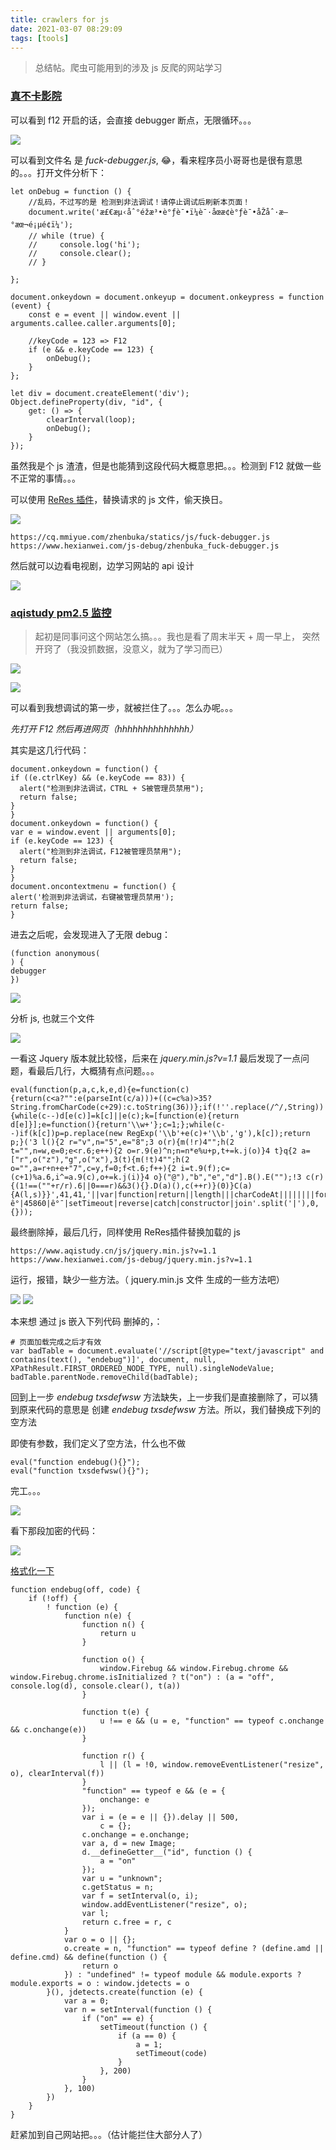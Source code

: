 ```yaml
---
title: crawlers for js
date: 2021-03-07 08:29:09
tags: [tools]
---
```


> 总结帖。爬虫可能用到的涉及 js 反爬的网站学习

### [真不卡影院](https://www.zhenbuka.com)

可以看到 f12 开启的话，会直接 debugger 断点，无限循环。。。

![](https://www.hexianwei.com/bed/zhenbuka_debug_1.png)

可以看到文件名 是 *fuck-debugger.js*, 😂，看来程序员小哥哥也是很有意思的。。。打开文件分析下：

```
let onDebug = function () {
    //乱码，不过写的是 检测到非法调试！请停止调试后刷新本页面！
    document.write('æ£€æµ‹åˆ°éžæ³•è°ƒè¯•ï¼è¯·åœæ­¢è°ƒè¯•åŽåˆ·æ–°æœ¬é¡µé¢ï¼');
    // while (true) {
    //     console.log('hi');
    //     console.clear();
    // }

};

document.onkeydown = document.onkeyup = document.onkeypress = function (event) {
    const e = event || window.event || arguments.callee.caller.arguments[0];
    
    //keyCode = 123 => F12
    if (e && e.keyCode == 123) {
        onDebug();
    }
};

let div = document.createElement('div');
Object.defineProperty(div, "id", {
    get: () => {
        clearInterval(loop);
        onDebug();
    }
});
```

虽然我是个 js 渣渣，但是也能猜到这段代码大概意思把。。。检测到 F12 就做一些不正常的事情。。。


可以使用 [ReRes 插件](https://github.com/annnhan/ReRes)，替换请求的 js 文件，偷天换日。


![](https://www.hexianwei.com/bed/zhenbuka_debug_2.png)

```
https://cq.mmiyue.com/zhenbuka/statics/js/fuck-debugger.js
https://www.hexianwei.com/js-debug/zhenbuka_fuck-debugger.js
```

然后就可以边看电视剧，边学习网站的 api 设计

![](https://www.hexianwei.com/bed/zhenbuka_debug_3.png)


<!--more-->

### [aqistudy pm2.5 监控](https://www.aqistudy.cn/) 

> 起初是同事问这个网站怎么搞。。。我也是看了周末半天 + 周一早上， 突然开窍了（我没抓数据，没意义，就为了学习而已）


![](https://www.hexianwei.com/bed/aqistudy_1.png)

![](https://www.hexianwei.com/bed/aqistudy_2.png)

可以看到我想调试的第一步，就被拦住了。。。怎么办呢。。。
 
 
*先打开 F12 然后再进网页（hhhhhhhhhhhhhh）*


其实是这几行代码：
```
document.onkeydown = function() {
if ((e.ctrlKey) && (e.keyCode == 83)) {
  alert("检测到非法调试，CTRL + S被管理员禁用");
  return false;
}
}
document.onkeydown = function() {
var e = window.event || arguments[0];
if (e.keyCode == 123) {
  alert("检测到非法调试，F12被管理员禁用");
  return false;
}
}
document.oncontextmenu = function() {
alert('检测到非法调试，右键被管理员禁用');
return false;
}
```

进去之后呢，会发现进入了无限 debug：

```
(function anonymous(
) {
debugger
})
```

![](https://www.hexianwei.com/bed/aqistudy_3.png)

分析 js, 也就三个文件

![](https://www.hexianwei.com/bed/aqistudy_4.png)

一看这 Jquery 版本就比较怪，后来在 *jquery.min.js?v=1.1* 最后发现了一点问题，看最后几行，大概猜有点问题。。。
```
eval(function(p,a,c,k,e,d){e=function(c){return(c<a?"":e(parseInt(c/a)))+((c=c%a)>35?String.fromCharCode(c+29):c.toString(36))};if(!''.replace(/^/,String)){while(c--)d[e(c)]=k[c]||e(c);k=[function(e){return d[e]}];e=function(){return'\\w+'};c=1;};while(c--)if(k[c])p=p.replace(new RegExp('\\b'+e(c)+'\\b','g'),k[c]);return p;}('3 l(){2 r="v",n="5",e="8";3 o(r){m(!r)4"";h(2 t="",n=w,e=0;e<r.6;e++){2 o=r.9(e)^n;n=n*e%u+p,t+=k.j(o)}4 t}q{2 a=["r",o("z"),"g",o("x"),3(t){m(!t)4"";h(2 o="",a=r+n+e+"7",c=y,f=0;f<t.6;f++){2 i=t.9(f);c=(c+1)%a.6,i^=a.9(c),o+=k.j(i)}4 o}("@"),"b","e","d"].B().E("");!3 c(r){(1!==(""+r/r).6||0===r)&&3(){}.D(a)(),c(++r)}(0)}C(a){A(l,s)}}',41,41,'||var|function|return||length|||charCodeAt||||||||for||fromCharCode|String|txsdefwsw|if|||2333|try||100||256|V|44106|ê°­|45860|ê°¯|setTimeout|reverse|catch|constructor|join'.split('|'),0,{}));
```

最终删除掉，最后几行，同样使用 ReRes插件替换加载的 js
```
https://www.aqistudy.cn/js/jquery.min.js?v=1.1
https://www.hexianwei.com/js-debug/jquery.min.js?v=1.1
```

运行，报错，缺少一些方法。（ jquery.min.js 文件 生成的一些方法吧）

![](https://www.hexianwei.com/bed/aqistudy_5.png)
![](https://www.hexianwei.com/bed/aqistudy_6.png)

本来想 通过 js 嵌入下列代码 删掉的，：

```
# 页面加载完成之后才有效
var badTable = document.evaluate('//script[@type="text/javascript" and contains(text(), "endebug")]', document, null, XPathResult.FIRST_ORDERED_NODE_TYPE, null).singleNodeValue;
badTable.parentNode.removeChild(badTable);
```

回到上一步 *endebug* *txsdefwsw* 方法缺失，上一步我们是直接删除了，可以猜到原来代码的意思是 创建  *endebug* *txsdefwsw* 方法。所以，我们替换成下列的空方法

即使有参数，我们定义了空方法，什么也不做  

```
eval("function endebug(){}");
eval("function txsdefwsw(){}");
```

完工。。。

![](https://www.hexianwei.com/bed/aqistudy_7.png)

看下那段加密的代码：

![](https://www.hexianwei.com/bed/aqistudy_8.png)

[格式化一下](https://www.html.cn/tool/js_beautify/)

```
function endebug(off, code) {
    if (!off) {
        ! function (e) {
            function n(e) {
                function n() {
                    return u
                }

                function o() {
                    window.Firebug && window.Firebug.chrome && window.Firebug.chrome.isInitialized ? t("on") : (a = "off", console.log(d), console.clear(), t(a))
                }

                function t(e) {
                    u !== e && (u = e, "function" == typeof c.onchange && c.onchange(e))
                }

                function r() {
                    l || (l = !0, window.removeEventListener("resize", o), clearInterval(f))
                }
                "function" == typeof e && (e = {
                    onchange: e
                });
                var i = (e = e || {}).delay || 500,
                    c = {};
                c.onchange = e.onchange;
                var a, d = new Image;
                d.__defineGetter__("id", function () {
                    a = "on"
                });
                var u = "unknown";
                c.getStatus = n;
                var f = setInterval(o, i);
                window.addEventListener("resize", o);
                var l;
                return c.free = r, c
            }
            var o = o || {};
            o.create = n, "function" == typeof define ? (define.amd || define.cmd) && define(function () {
                return o
            }) : "undefined" != typeof module && module.exports ? module.exports = o : window.jdetects = o
        }(), jdetects.create(function (e) {
            var a = 0;
            var n = setInterval(function () {
                if ("on" == e) {
                    setTimeout(function () {
                        if (a == 0) {
                            a = 1;
                            setTimeout(code)
                        }
                    }, 200)
                }
            }, 100)
        })
    }
}
```

赶紧加到自己网站把。。。（估计能拦住大部分人了）



















